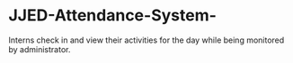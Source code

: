 # JJED-Attendance-System-
Interns check in and view their activities for the day while being monitored by administrator.
